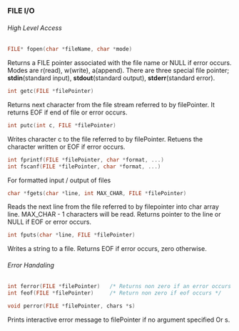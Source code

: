 ### FILE I/O ###

###### High Level Access ######

```c
FILE* fopen(char *fileName, char *mode)
```

Returns a FILE pointer associated with the file name or NULL if error occurs. Modes are r(read), w(write), a(append).
There are three special file pointer; **stdin**(standard input), **stdout**(standard output), **stderr**(standard error).

```c
int getc(FILE *filePointer)
```

Returns next character from the file stream referred to by filePointer. It returns EOF if end of file or error occurs.

```c
int putc(int c, FILE *filePointer)
```

Writes character c to the file referred to by filePointer. Retuens the character written or EOF if error occurs.

```c
int fprintf(FILE *filePointer, char *format, ...)
int fscanf(FILE *filePointer, char *format, ...)
```

For formatted input / output of files

```c
char *fgets(char *line, int MAX_CHAR, FILE *filePointer)
```

Reads the next line from the file referred to by filepointer into char array line. MAX_CHAR - 1 characters will be read.
Returns pointer to the line or NULL if EOF or error occurs.

```c
int fputs(char *line, FILE *filePointer)
```

Writes a string to a file. Returns EOF if error occurs, zero otherwise.

###### Error Handaling ######

```c
int ferror(FILE *filePointer)	/* Returns non zero if an error occurs */
int feof(FILE *filePointer)		/* Return non zero if eof occurs */
```
```c
void perror(FILE *filePointer, chars *s)
```

Prints interactive error message to filePointer if no argument specified Or s.
